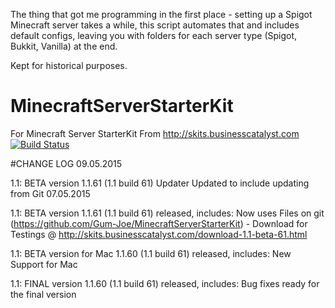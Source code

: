 The thing that got me programming in the first place - setting up a Spigot Minecraft server takes a while, this script automates that and includes default configs, leaving you with folders for each server type (Spigot, Bukkit, Vanilla) at the end.

Kept for historical purposes.

# MinecraftServerStarterKit
For Minecraft Server StarterKit
From http://skits.businesscatalyst.com
 [![Build Status](https://travis-ci.org/Gum-Joe/MinecraftServerStarterKit?branch=master)](https://travis-ci.org/Gum-Joe/MinecraftServerStarterKit)


#CHANGE LOG
09.05.2015

1.1: BETA version 1.1.61 (1.1 build 61) Updater Updated to include updating from Git
07.05.2015

1.1: BETA version 1.1.61 (1.1 build 61) released, includes:
Now uses Files on git (https://github.com/Gum-Joe/MinecraftServerStarterKit) - Download for Testings @ http://skits.businesscatalyst.com/download-1.1-beta-61.html

1.1: BETA version for Mac 1.1.60 (1.1 build 61) released, includes:
New Support for Mac

1.1: FINAL version 1.1.60 (1.1 build 61) released, includes:
Bug fixes ready for the final version

